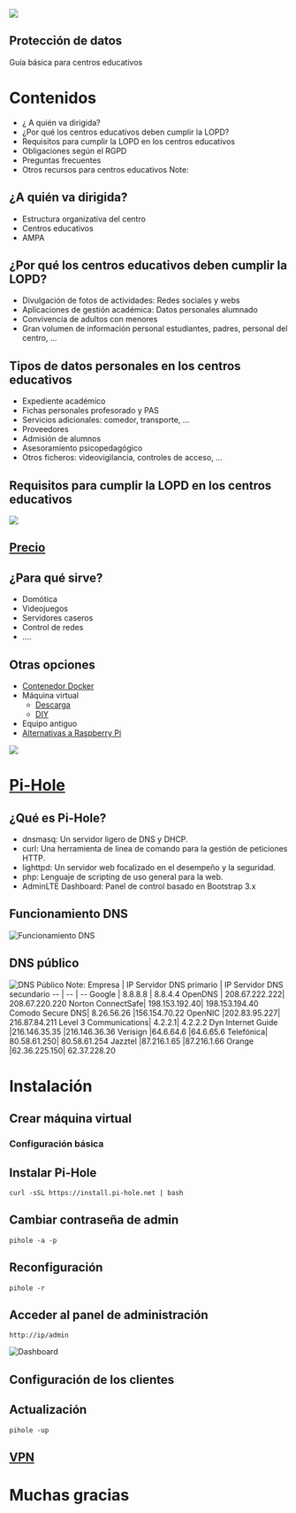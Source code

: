 ![ ](./img/candadoP.png  "Candado privacidad")
## Protección de datos
Guía básica para centros educativos


# Contenidos
- ¿ A quién va dirigida?
- ¿Por qué los centros educativos deben cumplir la LOPD?
- Requisitos para cumplir la LOPD en los centros educativos
- Obligaciones según el RGPD
- Preguntas frecuentes
- Otros recursos para centros educativos
Note: 



	
## ¿A quién va dirigida?
- Estructura organizativa del centro
- Centros educativos
- AMPA



## ¿Por qué los centros educativos deben cumplir la LOPD?
- Divulgación de fotos de actividades: Redes sociales y webs
- Aplicaciones de gestión académica: Datos personales alumnado
- Convivencia de adultos con menores
- Gran volumen de información personal estudiantes, padres, personal del centro, ...  


## Tipos de datos personales en los centros educativos
- Expediente académico
- Fichas personales profesorado y PAS
- Servicios adicionales: comedor, transporte, ...
- Proveedores
- Admisión de alumnos
- Asesoramiento psicopedagógico
- Otros ficheros: videovigilancia, controles de acceso, ...




## Requisitos para cumplir la LOPD en los centros educativos
![ ](./img/cumplir-lopd-colegios.png  "Cumplir LOPD Centros educativos")

## [Precio](https://www.kubii.es/40-raspberry-pi-3-2-b) 


## ¿Para qué sirve?
- Domótica
- Videojuegos
- Servidores caseros
- Control de redes
- ....


## Otras opciones
- [Contenedor Docker](https://hub.docker.com/r/pihole/pihole/)
- Máquina virtual
	- [Descarga](https://www.osboxes.org/raspbian/) 
	- [DIY](https://www.luisllamas.es/raspberry-pi-virtualbox/)
- Equipo antiguo
- [Alternativas a Raspberry Pi](https://tecnobits.xyz/mejores-alternativas-a-la-raspberry-pi-en-2018/) 



![ ](./img/pi-hole-logo.png  "Pi-Hole logo")
# [Pi-Hole](https://pi-hole.net/) 


## ¿Qué es Pi-Hole?
- dnsmasq: Un servidor ligero de DNS y DHCP.
- curl: Una herramienta de linea de comando para la gestión de peticiones HTTP.
- lighttpd: Un servidor web focalizado en el desempeño y la seguridad.
- php: Lenguaje de scripting de uso general para la web.
- AdminLTE Dashboard: Panel de control basado en Bootstrap 3.x


## Funcionamiento DNS
![Funcionamiento DNS](./img/EsquemaBasicoDNS.jpg  "Funcionamiento DNS")


## DNS público
![DNS Público](./img/dnsPublic0.png  "DNS Público")
Note:
Empresa | IP Servidor DNS primario | IP Servidor DNS secundario
-- | -- | --
Google |	8.8.8.8 |	8.8.4.4
OpenDNS |	208.67.222.222|	208.67.220.220
Norton ConnectSafe|	198.153.192.40|	198.153.194.40
Comodo Secure DNS|	8.26.56.26	|156.154.70.22
OpenNIC	|202.83.95.227|	216.87.84.211
Level 3 Communications|	4.2.2.1|	4.2.2.2
Dyn Internet Guide	|216.146.35.35	|216.146.36.36
Verisign	|64.6.64.6	|64.6.65.6
Telefónica|	80.58.61.250|	80.58.61.254
Jazztel	|87.216.1.65	|87.216.1.66
Orange	|62.36.225.150|	62.37.228.20



# Instalación


## Crear máquina virtual
### Configuración básica


## Instalar Pi-Hole
	curl -sSL https://install.pi-hole.net | bash
	

## Cambiar contraseña de admin
	pihole -a -p
	
	
## Reconfiguración
	pihole -r


## Acceder al panel de administración
	http://ip/admin
![Dashboard](./img/dashboard.png) 


## Configuración de los clientes


## Actualización
	pihole -up


## [VPN](https://hefistion.github.io/Pi-Hole-Bloquea-la-publicidad-desde-raspberry-pi/) 



# Muchas gracias
